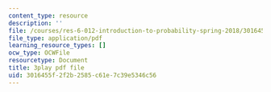 ```yaml
---
content_type: resource
description: ''
file: /courses/res-6-012-introduction-to-probability-spring-2018/3016455f2f2b2585c61e7c39e5346c56_CN_TJBPv2Qs.pdf
file_type: application/pdf
learning_resource_types: []
ocw_type: OCWFile
resourcetype: Document
title: 3play pdf file
uid: 3016455f-2f2b-2585-c61e-7c39e5346c56
---
```

